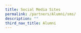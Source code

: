 ```yaml
---
title: Social Media Sites
permalink: /partners/Alumni/sms/
description: ""
third_nav_title: Alumni
---
```

